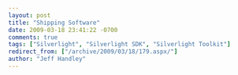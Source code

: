 ```yaml
---
layout: post
title: "Shipping Software"
date: 2009-03-18 23:41:22 -0700
comments: true
tags: ["Silverlight", "Silverlight SDK", "Silverlight Toolkit"]
redirect_from: ["/archive/2009/03/18/179.aspx/"]
author: "Jeff Handley"
---
```


